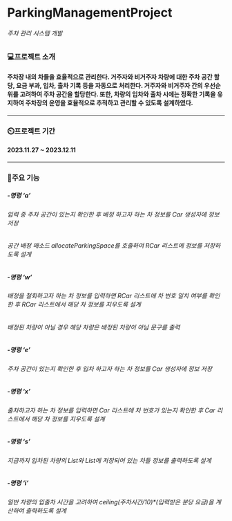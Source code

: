 # ParkingManagementProject
###### 주차 관리 시스템 개발

### 💻프로젝트 소개
#### 주차장 내의 차들을 효율적으로 관리한다. 거주자와 비거주자 차량에 대한 주차 공간 할당, 요금 부과, 입차, 출차 기록 등을 자동으로 처리한다. 거주자와 비거주자 간의 우선순위를 고려하여 주차 공간을 할당한다. 또한, 차량의 입차와 출차 시에는 정확한 기록을 유지하여 주차장의 운영을 효율적으로 추적하고 관리할 수 있도록 설계하였다.

----------------------------------------------------------------------------------------

### ⏲️프로젝트 기간
#### 2023.11.27 ~ 2023.12.11

----------------------------------------------------------------------------------------

### 📌주요 기능
##### -명령 ‘a’
###### 입력 중 주차 공간이 있는지 확인한 후 배정 하고자 하는 차 정보를 Car 생성자에 정보 저장
###### 공간 배정 매소드 allocateParkingSpace를 호출하여 RCar 리스트에 정보를 저장하도록 설계

##### -명령 ‘w’
###### 배정을 철회하고자 하는 차 정보를 입력하면 RCar 리스트에 차 번호 일치 여부를 확인한 후 RCar 리스트에서 해당 차 정보를 지우도록 설계
###### 배정된 차량이 아닐 경우 해당 차량은 배정된 차량이 아님 문구를 출력

##### -명령 ‘e’
###### 주차 공간이 있는지 확인한 후 입차 하고자 하는 차 정보를 Car 생성자에 정보 저장

##### -명령 ‘x’
###### 출차하고자 하는 차 정보를 입력하면 Car 리스트에 차 번호가 있는지 확인한 후  Car 리스트에서 해당 차 정보를 지우도록 설계

##### -명령 ‘s’
###### 지금까지 입차된 차량의 List<RCar>와 List<Car>에 저장되어 있는 차들 정보를 출력하도록 설계

##### -명령 ‘i’
###### 일반 차량의 입출차 시간을 고려하여 ceiling(주차시간/10)*(입력받은 분당 요금)을 계산하여 출력하도록 설계

